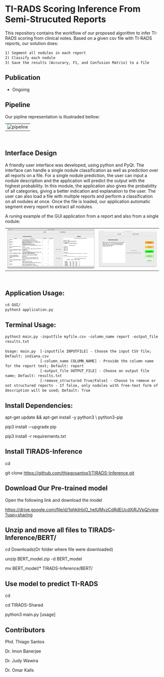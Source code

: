 # TI-RADS Scoring Inference From Semi-Strucuted Reports
This repository contains the workflow of our proposed algorithm to infer TI-RADS scoring from clinical notes. Based on a given csv file with TI-RADS reports, our solution does:

    1) Segment all nodules in each report
    2) Classify each nodule
    3) Save the results (Accurary, F1, and Confusion Matrix) to a file

## Publication

* Ongoing
	
    
## Pipeline
Our pipilne representation is illustraded bellow:
  <table border=0>
     <tr align='center' > 
        <td><img src="https://github.com/thiagosantos1/TIRADS-Shared/blob/main/Img/pipeline.png" width="500"                  title="pipeline"></td>         
     </tr>
  </table>
</br>


## Interface Design
A friendly user interface was developed, using python and PyQt. The interface can handle a single nodule classification as well as prediction over all reports on a file. For a single nodule prediction, the user can input a nodule description and the application will predict the output with the highest probability. In this module, the application also gives the probability of all categories, giving a better indication and explanation to the user. The user can also load a file with multiple reports and perform a classification on all nodules at once. Once the file is loaded, our application automatic segment every report to extract all nodules.

A runing example of the GUI application from a report and also from a single nodule:
<table border=0>
     <tr align='center' > 
        <td><img src="https://github.com/thiagosantos1/TIRADS-Inference/blob/main/Img/GUI_multiple.png" width="600"                  title="Application"></td>         
       <td><img src="https://github.com/thiagosantos1/TIRADS-Inference/blob/main/Img/GUI_single.png" width="400" title="Application"></td>
     </tr>
  </table>
</br>

## Application Usage:

    cd GUI/
    python3 application.py 


## Terminal Usage:

    python3 main.py -inputfile myfile.csv -column_name report -output_file results.txt
    
    Usage: main.py 	[-inputfile INPUTFILE] - Choose the input CSV file; Default: indiana.csv
    				[-column_name COLUMN_NAME] - Provide the column name for the report text; Default: report
               		[-output_file OUTPUT_FILE] - Choose an output file name; Default: results.txt
               		[-remove_structured True/False] - Choose to remove or not structured reports - If false, only nodules with free-text form of description will be used; Default: True
			
			
## Install Dependencies:

apt-get update && apt-get install -y python3 \ python3-pip


pip3 install --upgrade pip


pip3 install -r requirements.txt


## Install TIRADS-Inference

cd 

git clone https://github.com/thiagosantos1/TIRADS-Inference.git


## Download Our Pre-trained model

Open the following link and download the model

https://drive.google.com/file/d/1qhkilrbjO_heIUMvzCdRdEUcdXjRJVpQ/view?usp=sharing


## Unzip and move all files to TIRADS-Inference/BERT/

cd Downloads(Or folder where file were downloaded)

unzip BERT_model.zip -d BERT_model

mv BERT_model/* TIRADS-Inference/BERT/

## Use model to predict TI-RADS
cd

cd TIRADS-Shared

python3 main.py [usage]



## Contributors



Phd. Thiago Santos

Dr. Imon Banerjee

Dr. Judy Wawira

Dr. Omar Kalls
